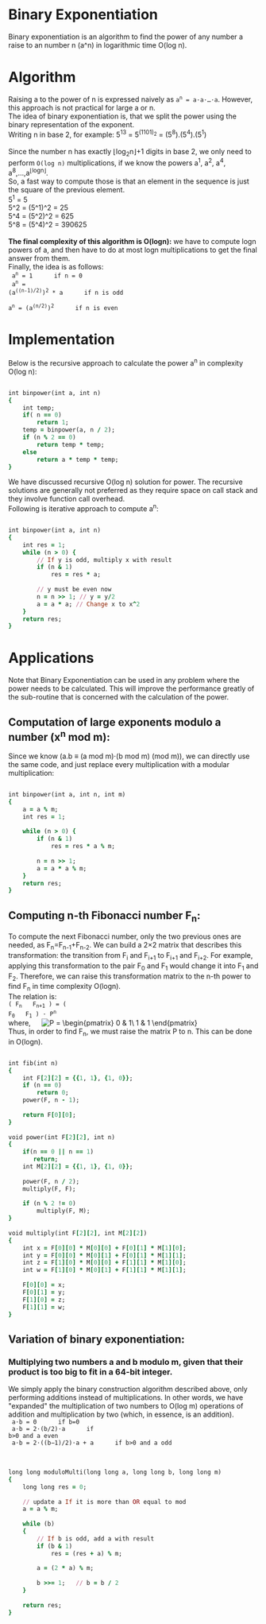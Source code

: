 # Binary Exponentiation
Binary exponentiation is an algorithm to find the power of any number a raise to an number n (a^n) in logarithmic time O(log n).

# Algorithm
Raising a to the power of n is expressed naively as <code>a<sup>n</sup> = a⋅a⋅…⋅a</code>. However, this approach is not practical for large a or n.
<br>
The idea of binary exponentiation is, that we split the power using the binary representation of the exponent.
<br>
Writing n in base 2, for example: 5<sup>13</sup> = 5<sup>(1101)<sub>2</sub></sup> = (5<sup>8</sup>).(5<sup>4</sup>).(5<sup>1</sup>)
<br><br>
Since the number n has exactly ⌊log<sub>2</sub>n⌋+1 digits in base 2, we only need to perform <code>O(log n)</code> multiplications, if we know the powers a<sup>1</sup>, a<sup>2</sup>, a<sup>4</sup>, a<sup>8</sup>,…,a<sup>⌊logn⌋</sup>.
<br>
So, a fast way to compute those is that an element in the sequence is just the square of the previous element.
<br>
5<sup>1</sup> = 5
<br>
5^2 = (5^1)^2 = 25
<br>
5^4 = (5^2)^2 = 625
<br>
5^8 = (5^4)^2 = 390625
<br><br>
**The final complexity of this algorithm is O(logn):** we have to compute logn powers of a, and then have to do at most logn multiplications to get the final answer from them.
<br>
Finally, the idea is as follows:<br>
<code>
a<sup>n</sup> = 1 &emsp;&emsp;&emsp;&emsp; if n = 0
<br>
a<sup>n</sup> = (a<sup>((n-1)/2)</sup>)<sup>2</sup> * a &emsp;&emsp;&emsp;&emsp; if n is odd
<br>
a<sup>n</sup> = (a<sup>(n/2)</sup>)<sup>2</sup> &emsp;&emsp;&emsp;&emsp; if n is even
</code>

# Implementation
Below is the recursive approach to calculate the power a<sup>n</sup> in complexity O(log n):

```ruby

int binpower(int a, int n)
{
    int temp;
    if( n == 0)
        return 1;
    temp = binpower(a, n / 2);
    if (n % 2 == 0)
        return temp * temp;
    else
        return a * temp * temp;
}

```

We have discussed recursive O(log n) solution for power. The recursive solutions are generally not preferred as they require space on call stack and they involve function call overhead.
<br>
Following is iterative approach to compute a<sup>n</sup>:

```ruby

int binpower(int a, int n)
{
    int res = 1;
    while (n > 0) {
        // If y is odd, multiply x with result
        if (n & 1)
            res = res * a;
 
        // y must be even now
        n = n >> 1; // y = y/2
        a = a * a; // Change x to x^2
    }
    return res;
}


```


# Applications
Note that Binary Exponentiation can be used in any problem where the power needs to be calculated. This will improve the performance greatly of the sub-routine that is concerned with the calculation of the power.

## Computation of large exponents modulo a number (x<sup>n</sup> mod m):
Since we know (a.b ≡ (a mod m)⋅(b mod m) (mod m)), we can directly use the same code, and just replace every multiplication with a modular multiplication:

```ruby

int binpower(int a, int n, int m)
{   
    a = a % m;
    int res = 1;
 
    while (n > 0) {
        if (n & 1)
            res = res * a % m;
 
        n = n >> 1;
        a = a * a % m;
    }
    return res;
}

```

## Computing n-th Fibonacci number F<sub>n</sub>:
To compute the next Fibonacci number, only the two previous ones are needed, as F<sub>n</sub>=F<sub>n-1</sub>+F<sub>n-2</sub>. We can build a 2×2 matrix that describes this transformation: the transition from F<sub>i</sub> and F<sub>i+1</sub> to F<sub>i+1</sub> and F<sub>i+2</sub>. For example, applying this transformation to the pair F<sub>0</sub> and F<sub>1</sub> would change it into F<sub>1</sub> and F<sub>2</sub>. Therefore, we can raise this transformation matrix to the n-th power to find F<sub>n</sub> in time complexity O(logn).
<br>
The relation is:<br>
<code>( F<sub>n</sub> &emsp; F<sub>n+1</sub> ) = ( F<sub>0</sub> &emsp; F<sub>1</sub> ) ⋅ P<sup>n</sup></code>
<br>
where,   &emsp;  ![P = \begin{pmatrix}
0 & 1\\ 
1 & 1
\end{pmatrix}](https://render.githubusercontent.com/render/math?math=%5Cdisplaystyle+P+%3D+%5Cbegin%7Bpmatrix%7D%0A0+%26+1%5C%5C+%0A1+%26+1%0A%5Cend%7Bpmatrix%7D)
<br>
Thus, in order to find F<sub>n</sub>, we must raise the matrix P to n. This can be done in O(logn).

```ruby

int fib(int n)
{
    int F[2][2] = {{1, 1}, {1, 0}};
    if (n == 0)
        return 0;
    power(F, n - 1);
 
    return F[0][0];
}
 
void power(int F[2][2], int n)
{
    if(n == 0 || n == 1)
       return;
    int M[2][2] = {{1, 1}, {1, 0}};
     
    power(F, n / 2);
    multiply(F, F);
     
    if (n % 2 != 0)
        multiply(F, M);
}
 
void multiply(int F[2][2], int M[2][2])
{
    int x = F[0][0] * M[0][0] + F[0][1] * M[1][0];
    int y = F[0][0] * M[0][1] + F[0][1] * M[1][1];
    int z = F[1][0] * M[0][0] + F[1][1] * M[1][0];
    int w = F[1][0] * M[0][1] + F[1][1] * M[1][1];
     
    F[0][0] = x;
    F[0][1] = y;
    F[1][0] = z;
    F[1][1] = w;
}

```

## Variation of binary exponentiation:
### Multiplying two numbers a and b modulo m, given that their product is too big to fit in a 64-bit integer.
We simply apply the binary construction algorithm described above, only performing additions instead of multiplications. In other words, we have "expanded" the multiplication of two numbers to O(log m) operations of addition and multiplication by two (which, in essence, is an addition).
<br><code>
a⋅b = 0 &emsp;&emsp;&emsp;&emsp; if b=0<br>
a⋅b = 2⋅(b/2)⋅a &emsp;&emsp;&emsp;&emsp; if b>0 and a even<br>
a⋅b = 2⋅((b−1)/2)⋅a + a &emsp;&emsp;&emsp;&emsp; if b>0 and a odd
</code><br>

```ruby

long long moduloMulti(long long a, long long b, long long m)
{
    long long res = 0;
 
    // update a If it is more than OR equal to mod
    a = a % m;
 
    while (b)
    {
        // If b is odd, add a with result
        if (b & 1)
            res = (res + a) % m;
 
        a = (2 * a) % m;
 
        b >>= 1;   // b = b / 2
    }
 
    return res;
}

```

